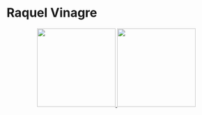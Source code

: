 <h1>Raquel Vinagre</h1>
<div align="center">
  <a href="https://github.com/raquelvinagre">
  <img height="180em" src="https://github-readme-stats.vercel.app/api?username=raquelvinagre&show_icons=true&theme=catppuccin_mocha&include_all_commits=true&count_private=true"/>
  <img height="180em" src="https://github-readme-stats.vercel.app/api/top-langs/?username=raquelvinagre&layout=compact&langs_count=7&theme=catppuccin_mocha"/>
</div>
 <!--[![GitHub Streak](https://github-readme-streak-stats.herokuapp.com?user=raquelvinagre&theme=catppuccin-mocha)](https://git.io/streak-stats) -->

<!--
**raquelvinagre/raquelvinagre** is a ✨ _special_ ✨ repository because its `README.md` (this file) appears on your GitHub profile.

Here are some ideas to get you started:

- 🔭 I’m currently working on ...
- 🌱 I’m currently learning ...
- 👯 I’m looking to collaborate on ...
- 🤔 I’m looking for help with ...
- 💬 Ask me about ...
- 📫 How to reach me: ...
- 😄 Pronouns: ...
- ⚡ Fun fact: ...
-->
